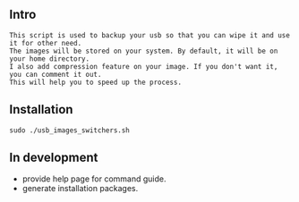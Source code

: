 ## Intro 
	This script is used to backup your usb so that you can wipe it and use it for other need.
	The images will be stored on your system. By default, it will be on your home directory. 
	I also add compression feature on your image. If you don't want it, you can comment it out.
	This will help you to speed up the process.

## Installation
	sudo ./usb_images_switchers.sh



## In development
- provide help page for command guide.
- generate installation packages.
